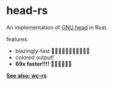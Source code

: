 # head-rs
An implementation of [GNU head](https://www.gnu.org/software/coreutils/manual/html_node/head-invocation.html#head-invocation) in Rust.

features:
- blazingly-fast 🚀🚀🚀🚀🚀🚀🚀🚀🚀🚀🚀
- colored output!
- **69x faster!!!!** 🚀🚀🚀🚀🚀🚀 

**[See also: wc-rs](https://github.com/carrotfarmer/wc-rs)**
